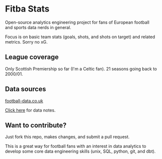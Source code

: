# Fitba Stats

Open-source analytics engineering project for fans of European football and sports data nerds in general.

Focus is on basic team stats (goals, shots, and shots on target) and related metrics. Sorry no xG.

## League coverage

Only Scottish Premiership so far (I'm a Celtic fan). 21 seasons going back to 2000/01.

## Data sources

[football-data.co.uk](http://football-data.co.uk/)

[Click here](https://github.com/seth-dobson/fitba-stats/blob/master/dbt/data/data_notes.md) for data notes.

## Want to contribute?

Just fork this repo, makes changes, and submit a pull request. 

This is a great way for football fans with an interest in data analytics to develop some core data engineering skills (unix, SQL, python, git, and dbt).